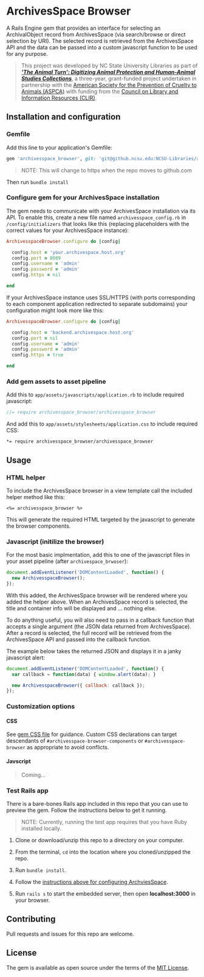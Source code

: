 # ArchivesSpace Browser
A Rails Engine gem that provides an interface for selecting an ArchivalObject record from ArchivesSpace (via search/browse or direct selection by URI). The selected record is retrieved from the ArchivesSpace API and the data can be passed into a custom javascript function to be used for any purpose.

> This project was developed by NC State University Libraries as part of ***['The Animal Turn': Digitizing Animal Protection and Human-Animal Studies Collections](https://www.lib.ncsu.edu/animal-turn)***, a three-year, grant-funded project undertaken in partnership with the [American Society for the Prevention of Cruelty to Animals (ASPCA)](https://www.aspca.org/) with funding from the [Council on Library and Information Resources (CLIR)](https://www.clir.org/).

## Installation and configuration

### Gemfile

Add this line to your application's Gemfile:

```ruby
gem 'archivesspace_browser', git: 'git@github.ncsu.edu:NCSU-Libraries/archivesspace_browser_rails.git'
```

> NOTE: This will change to https when the repo moves to github.com


Then run `bundle install`

### Configure gem for your ArchivesSpace installation

The gem needs to communicate with your ArchivesSpace installation via its API.
To enable this, create a new file named `archivesspace_config.rb` in `/config/initializers` that looks like this (replacing placeholders with the correct values for your ArchivesSpace instance):

```ruby
ArchivesspaceBrowser.configure do |config|

  config.host = 'your.archivespace.host.org'
  config.port = 8089
  config.username = 'admin'
  config.password = 'admin'
  config.https = nil

end
```

If your ArchivesSpace instance uses SSL/HTTPS (with ports corresponding to each component application redirected to separate subdomains) your configuration might look more like this:

```ruby
ArchivesspaceBrowser.configure do |config|

  config.host = 'backend.archivespace.host.org'
  config.port = nil
  config.username = 'admin'
  config.password = 'admin'
  config.https = true

end
```


### Add gem assets to asset pipeline

Add this to `app/assets/javascripts/application.rb` to include required javascript:

```js
//= require archivesspace_browser/archivesspace_browser
```

And add this to `app/assets/stylesheets/application.css` to include required CSS:

```
*= require archivesspace_browser/archivesspace_browser
```


## Usage

### HTML helper

To include the ArchivesSpace browser in a view template call the included helper method like this:

```
<%= archivesspace_browser %>
```

This will generate the required HTML targeted by the javascript to generate the browser components.


### Javascript (initilize the browser)

For the most basic implmentation, add this to one of the javascript files in your asset pipeline (after `archivespace_brwoser`):

```js
document.addEventListener('DOMContentLoaded', function() {
  new ArchivesspaceBrowser();
});
```

With this added, the ArchivesSpace browser will be rendered where you added the helper above. When an ArchivesSpace record is selected, the title and container info will be displayed and ... nothing else.

To do anything useful, you will also need to pass in a callback function that accepts a single argument (the JSON data returned from ArchivesSpace). After a record is selected, the full record will be retrieved from the ArchivesSpace API and passed into the callback function.

The example below takes the returned JSON and displays it in a janky javascript alert:

```js
document.addEventListener('DOMContentLoaded', function() {
  var callback = function(data) { window.alert(data); }

  new ArchivesspaceBrowser({ callback: callback });
});
```

### Customization options

#### CSS

See [gem CSS file](./app/assets/stylesheets/archviesspace_browser/archivesspace_browser.css) for guidance. Custom CSS declarations can target descendants of `#archivesspace-browser-components` or `#archivesspace-browser` as appropriate to avoid conflicts.

#### Javscript

> Coming...


### Test Rails app

There is a bare-bones Rails app included in this repo that you can use to preview the gem. Follow the instructions below to get it running.

> NOTE: Currently, running the test app requires that you have Ruby installed locally.

1. Clone or download/unzip this repo to a directory on your computer.

2. From the terminal, `cd` into the location where you cloned/unzipped the repo.

3. Run `bundle install`.

4. Follow the [instructions above for configuring ArchviesSpace](#configure-gem-for-your-archivesspace-installation).

5. Run `rails s` to start the embedded server, then open **localhost:3000** in your browser.


## Contributing

Pull requests and issues for this repo are welcome.


## License

The gem is available as open source under the terms of the [MIT License](./MIT-LICENSE).

